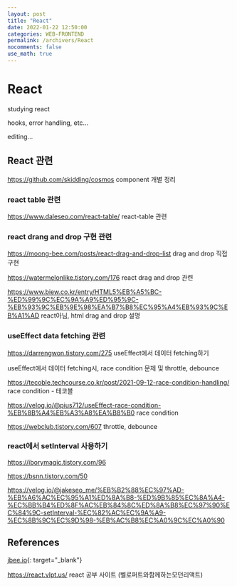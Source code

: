 ```yaml
---
layout: post
title: "React"
date: 2022-01-22 12:50:00
categories: WEB-FRONTEND
permalink: /archivers/React
nocomments: false
use_math: true
---
```


# React

studying react

hooks, error handling, etc...

editing...

## React 관련

https://github.com/skidding/cosmos component 개별 정리

### react table 관련

https://www.daleseo.com/react-table/ react-table 관련

### react drang and drop 구현 관련

https://moong-bee.com/posts/react-drag-and-drop-list drag and drop 직접 구현

https://watermelonlike.tistory.com/176 react drag and drop 관련

https://www.biew.co.kr/entry/HTML5%EB%A5%BC-%ED%99%9C%EC%9A%A9%ED%95%9C-%EB%93%9C%EB%9E%98%EA%B7%B8%EC%95%A4%EB%93%9C%EB%A1%AD react아님, html drag and drop 설명

### useEffect data fetching 관련

https://darrengwon.tistory.com/275 useEffect에서 데이터 fetching하기

useEffect에서 데이터 fetching시, race condition 문제 및 throttle, debounce

https://tecoble.techcourse.co.kr/post/2021-09-12-race-condition-handling/ race condition - 테코블

https://velog.io/@pius712/useEffect-race-condition-%EB%8B%A4%EB%A3%A8%EA%B8%B0 race condition

https://webclub.tistory.com/607 throttle, debounce

### react에서 setInterval 사용하기

https://iborymagic.tistory.com/96

https://bsnn.tistory.com/50

https://velog.io/@jakeseo_me/%EB%B2%88%EC%97%AD-%EB%A6%AC%EC%95%A1%ED%8A%B8-%ED%9B%85%EC%8A%A4-%EC%BB%B4%ED%8F%AC%EB%84%8C%ED%8A%B8%EC%97%90%EC%84%9C-setInterval-%EC%82%AC%EC%9A%A9-%EC%8B%9C%EC%9D%98-%EB%AC%B8%EC%A0%9C%EC%A0%90

## References

[jbee.io](https://jbee.io/){: target="\_blank"}

https://react.vlpt.us/ react 공부 사이트 (벨로퍼트와함께하는모던리액트)

<!-- ![permasecond](/assets/posts/2020-02-21-cmdcolor/permasecond.png) -->
